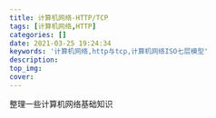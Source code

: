 ```yaml
---
title: 计算机网络-HTTP/TCP
tags: [计算机网络,HTTP]
categories: []
date: 2021-03-25 19:24:34
keywords: '计算机网络,http与tcp,计算机网络ISO七层模型'
description:
top_img:
cover:
---
```




整理一些计算机网络基础知识
